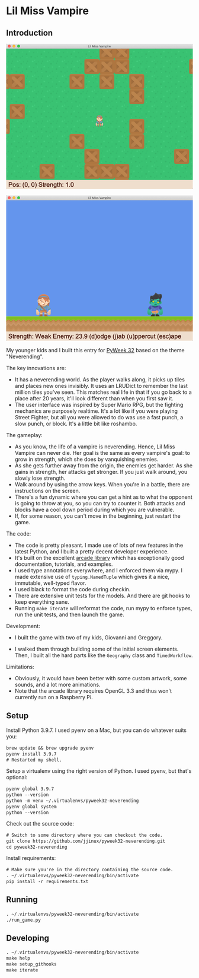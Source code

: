 # Lil Miss Vampire
## Introduction

![world_view](images/world_view.png)

![battle_view](images/battle_view.png)

My younger kids and I built this entry for [PyWeek 32](https://pyweek.org/) based on the theme "Neverending".

The key innovations are:

* It has a neverending world. As the player walks along, it picks up tiles and places new ones invisibly. It uses an LRUDict to remember the last million tiles you've seen. This matches real life in that if you go back to a place after 20 years, it'll look different than when you first saw it.
* The user interface was inspired by Super Mario RPG, but the fighting mechanics are purposely realtime. It's a lot like if you were playing Street Fighter, but all you were allowed to do was use a fast punch, a slow punch, or block. It's a little bit like roshambo.

The gameplay:

* As you know, the life of a vampire is neverending. Hence, Lil Miss Vampire can never die. Her goal is the same as every vampire's goal: to grow in strength, which she does by vanquishing enemies.
* As she gets further away from the origin, the enemies get harder. As she gains in strength, her attacks get stronger. If you just walk around, you slowly lose strength.
* Walk around by using the arrow keys. When you're in a battle, there are instructions on the screen.
* There's a fun dynamic where you can get a hint as to what the opponent is going to throw at you, so you can try to counter it. Both attacks and blocks have a cool down period during which you are vulnerable.
* If, for some reason, you can't move in the beginning, just restart the game.

The code:

* The code is pretty pleasant. I made use of lots of new features in the latest Python, and I built a pretty decent developer experience.
* It's built on the excellent [arcade library](https://api.arcade.academy/en/latest/index.html) which has exceptionally good documentation, tutorials, and examples.
* I used type annotations everywhere, and I enforced them via mypy. I made extensive use of `typing.NamedTuple` which gives it a nice, immutable, well-typed flavor.
* I used black to format the code during checkin.
* There are extensive unit tests for the models. And there are git hooks to keep everything sane.
* Running `make iterate` will reformat the code, run mypy to enforce types, run the unit tests, and then launch the game.

Development:

* I built the game with two of my kids, Giovanni and Greggory.

* I walked them through building some of the initial screen elements. Then, I built all the hard parts like the `Geography` class and `TimedWorkflow`.

Limitations:

* Obviously, it would have been better with some custom artwork, some sounds, and a lot more animations.
* Note that the arcade library requires OpenGL 3.3 and thus won't currently run on a Raspberry Pi.

## Setup


Install Python 3.9.7. I used pyenv on a Mac, but you can do whatever suits you:

```
brew update && brew upgrade pyenv
pyenv install 3.9.7
# Restarted my shell.
```

Setup a virtualenv using the right version of Python. I used pyenv, but that's optional:

```
pyenv global 3.9.7
python --version
python -m venv ~/.virtualenvs/pyweek32-neverending
pyenv global system
python --version
```

Check out the source code:

```
# Switch to some directory where you can checkout the code.
git clone https://github.com/jjinux/pyweek32-neverending.git
cd pyweek32-neverending
```

Install requirements:

```
# Make sure you're in the directory containing the source code.
. ~/.virtualenvs/pyweek32-neverending/bin/activate
pip install -r requirements.txt
```

## Running

```
. ~/.virtualenvs/pyweek32-neverending/bin/activate
./run_game.py
```

## Developing

```
. ~/.virtualenvs/pyweek32-neverending/bin/activate
make help
make setup_githooks
make iterate
```
